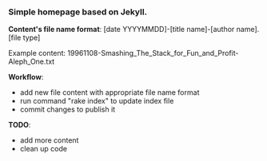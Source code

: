 ### Simple homepage based on Jekyll.

**Content's file name format**:
[date YYYYMMDD]-[title name]-[author name].[file type]

Example content:
19961108-Smashing_The_Stack_for_Fun_and_Profit-Aleph_One.txt

**Workflow**:
- add new file content with appropriate file name format
- run command "rake index" to update index file
- commit changes to publish it

**TODO**:
* add more content
* clean up code

